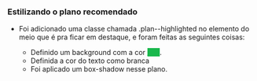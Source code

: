 ### Estilizando o plano recomendado

* Foi adicionado uma classe chamada .plan--highlighted no elemento do meio que é pra ficar em destaque, e foram feitas as seguintes coisas:

  * Definido um background com a cor <span style="background-color: #19b84c; color:#19b84c;">____</span>.
  * Definida a cor do texto como branca
  * Foi aplicado um box-shadow nesse plano.